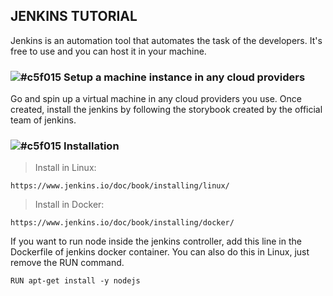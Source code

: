 ## JENKINS TUTORIAL
Jenkins is an automation tool that automates the task of the developers. It's free to use and you can host it in your machine. 

###   ![#c5f015](https://placehold.co/15x15/c5f015/c5f015.png) Setup a machine instance in any cloud providers
Go and spin up a virtual machine in any cloud providers you use. Once created, install the jenkins by following the storybook created by the official team of jenkins.

###   ![#c5f015](https://placehold.co/15x15/c5f015/c5f015.png) Installation

> Install in Linux:

    https://www.jenkins.io/doc/book/installing/linux/

> Install in Docker:

    https://www.jenkins.io/doc/book/installing/docker/

If you want to run node inside the jenkins controller, add this line in the Dockerfile of jenkins docker container. You can also do this in Linux, just remove the RUN command.

    RUN apt-get install -y nodejs


